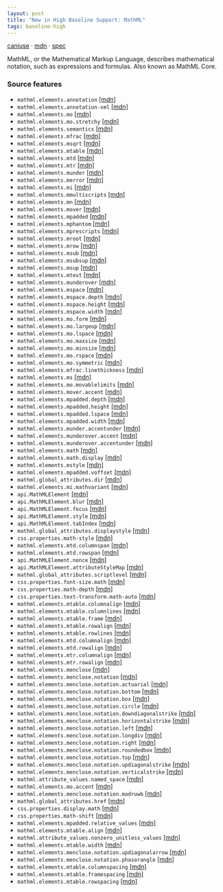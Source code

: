 ```yaml
---
layout: post
title: "New in High Baseline Support: MathML"
tags: baseline-high
---
```


[caniuse](https://caniuse.com/?search=mathml) · [mdn](https://developer.mozilla.org/en-US/search?q=MathML) · [spec](https://w3c.github.io/mathml-core/)

MathML, or the Mathematical Markup Language, describes mathematical notation, such as expressions and formulas. Also known as MathML Core.

### Source features

- ``mathml.elements.annotation`` [[mdn]](https://developer.mozilla.org/en-US/search?q=mathml.elements.annotation)
- ``mathml.elements.annotation-xml`` [[mdn]](https://developer.mozilla.org/en-US/search?q=mathml.elements.annotation-xml)
- ``mathml.elements.mo`` [[mdn]](https://developer.mozilla.org/en-US/search?q=mathml.elements.mo)
- ``mathml.elements.mo.stretchy`` [[mdn]](https://developer.mozilla.org/en-US/search?q=mathml.elements.mo.stretchy)
- ``mathml.elements.semantics`` [[mdn]](https://developer.mozilla.org/en-US/search?q=mathml.elements.semantics)
- ``mathml.elements.mfrac`` [[mdn]](https://developer.mozilla.org/en-US/search?q=mathml.elements.mfrac)
- ``mathml.elements.msqrt`` [[mdn]](https://developer.mozilla.org/en-US/search?q=mathml.elements.msqrt)
- ``mathml.elements.mtable`` [[mdn]](https://developer.mozilla.org/en-US/search?q=mathml.elements.mtable)
- ``mathml.elements.mtd`` [[mdn]](https://developer.mozilla.org/en-US/search?q=mathml.elements.mtd)
- ``mathml.elements.mtr`` [[mdn]](https://developer.mozilla.org/en-US/search?q=mathml.elements.mtr)
- ``mathml.elements.munder`` [[mdn]](https://developer.mozilla.org/en-US/search?q=mathml.elements.munder)
- ``mathml.elements.merror`` [[mdn]](https://developer.mozilla.org/en-US/search?q=mathml.elements.merror)
- ``mathml.elements.mi`` [[mdn]](https://developer.mozilla.org/en-US/search?q=mathml.elements.mi)
- ``mathml.elements.mmultiscripts`` [[mdn]](https://developer.mozilla.org/en-US/search?q=mathml.elements.mmultiscripts)
- ``mathml.elements.mn`` [[mdn]](https://developer.mozilla.org/en-US/search?q=mathml.elements.mn)
- ``mathml.elements.mover`` [[mdn]](https://developer.mozilla.org/en-US/search?q=mathml.elements.mover)
- ``mathml.elements.mpadded`` [[mdn]](https://developer.mozilla.org/en-US/search?q=mathml.elements.mpadded)
- ``mathml.elements.mphantom`` [[mdn]](https://developer.mozilla.org/en-US/search?q=mathml.elements.mphantom)
- ``mathml.elements.mprescripts`` [[mdn]](https://developer.mozilla.org/en-US/search?q=mathml.elements.mprescripts)
- ``mathml.elements.mroot`` [[mdn]](https://developer.mozilla.org/en-US/search?q=mathml.elements.mroot)
- ``mathml.elements.mrow`` [[mdn]](https://developer.mozilla.org/en-US/search?q=mathml.elements.mrow)
- ``mathml.elements.msub`` [[mdn]](https://developer.mozilla.org/en-US/search?q=mathml.elements.msub)
- ``mathml.elements.msubsup`` [[mdn]](https://developer.mozilla.org/en-US/search?q=mathml.elements.msubsup)
- ``mathml.elements.msup`` [[mdn]](https://developer.mozilla.org/en-US/search?q=mathml.elements.msup)
- ``mathml.elements.mtext`` [[mdn]](https://developer.mozilla.org/en-US/search?q=mathml.elements.mtext)
- ``mathml.elements.munderover`` [[mdn]](https://developer.mozilla.org/en-US/search?q=mathml.elements.munderover)
- ``mathml.elements.mspace`` [[mdn]](https://developer.mozilla.org/en-US/search?q=mathml.elements.mspace)
- ``mathml.elements.mspace.depth`` [[mdn]](https://developer.mozilla.org/en-US/search?q=mathml.elements.mspace.depth)
- ``mathml.elements.mspace.height`` [[mdn]](https://developer.mozilla.org/en-US/search?q=mathml.elements.mspace.height)
- ``mathml.elements.mspace.width`` [[mdn]](https://developer.mozilla.org/en-US/search?q=mathml.elements.mspace.width)
- ``mathml.elements.mo.form`` [[mdn]](https://developer.mozilla.org/en-US/search?q=mathml.elements.mo.form)
- ``mathml.elements.mo.largeop`` [[mdn]](https://developer.mozilla.org/en-US/search?q=mathml.elements.mo.largeop)
- ``mathml.elements.mo.lspace`` [[mdn]](https://developer.mozilla.org/en-US/search?q=mathml.elements.mo.lspace)
- ``mathml.elements.mo.maxsize`` [[mdn]](https://developer.mozilla.org/en-US/search?q=mathml.elements.mo.maxsize)
- ``mathml.elements.mo.minsize`` [[mdn]](https://developer.mozilla.org/en-US/search?q=mathml.elements.mo.minsize)
- ``mathml.elements.mo.rspace`` [[mdn]](https://developer.mozilla.org/en-US/search?q=mathml.elements.mo.rspace)
- ``mathml.elements.mo.symmetric`` [[mdn]](https://developer.mozilla.org/en-US/search?q=mathml.elements.mo.symmetric)
- ``mathml.elements.mfrac.linethickness`` [[mdn]](https://developer.mozilla.org/en-US/search?q=mathml.elements.mfrac.linethickness)
- ``mathml.elements.ms`` [[mdn]](https://developer.mozilla.org/en-US/search?q=mathml.elements.ms)
- ``mathml.elements.mo.movablelimits`` [[mdn]](https://developer.mozilla.org/en-US/search?q=mathml.elements.mo.movablelimits)
- ``mathml.elements.mover.accent`` [[mdn]](https://developer.mozilla.org/en-US/search?q=mathml.elements.mover.accent)
- ``mathml.elements.mpadded.depth`` [[mdn]](https://developer.mozilla.org/en-US/search?q=mathml.elements.mpadded.depth)
- ``mathml.elements.mpadded.height`` [[mdn]](https://developer.mozilla.org/en-US/search?q=mathml.elements.mpadded.height)
- ``mathml.elements.mpadded.lspace`` [[mdn]](https://developer.mozilla.org/en-US/search?q=mathml.elements.mpadded.lspace)
- ``mathml.elements.mpadded.width`` [[mdn]](https://developer.mozilla.org/en-US/search?q=mathml.elements.mpadded.width)
- ``mathml.elements.munder.accentunder`` [[mdn]](https://developer.mozilla.org/en-US/search?q=mathml.elements.munder.accentunder)
- ``mathml.elements.munderover.accent`` [[mdn]](https://developer.mozilla.org/en-US/search?q=mathml.elements.munderover.accent)
- ``mathml.elements.munderover.accentunder`` [[mdn]](https://developer.mozilla.org/en-US/search?q=mathml.elements.munderover.accentunder)
- ``mathml.elements.math`` [[mdn]](https://developer.mozilla.org/en-US/search?q=mathml.elements.math)
- ``mathml.elements.math.display`` [[mdn]](https://developer.mozilla.org/en-US/search?q=mathml.elements.math.display)
- ``mathml.elements.mstyle`` [[mdn]](https://developer.mozilla.org/en-US/search?q=mathml.elements.mstyle)
- ``mathml.elements.mpadded.voffset`` [[mdn]](https://developer.mozilla.org/en-US/search?q=mathml.elements.mpadded.voffset)
- ``mathml.global_attributes.dir`` [[mdn]](https://developer.mozilla.org/en-US/search?q=mathml.global_attributes.dir)
- ``mathml.elements.mi.mathvariant`` [[mdn]](https://developer.mozilla.org/en-US/search?q=mathml.elements.mi.mathvariant)
- ``api.MathMLElement`` [[mdn]](https://developer.mozilla.org/en-US/search?q=api.MathMLElement)
- ``api.MathMLElement.blur`` [[mdn]](https://developer.mozilla.org/en-US/search?q=api.MathMLElement.blur)
- ``api.MathMLElement.focus`` [[mdn]](https://developer.mozilla.org/en-US/search?q=api.MathMLElement.focus)
- ``api.MathMLElement.style`` [[mdn]](https://developer.mozilla.org/en-US/search?q=api.MathMLElement.style)
- ``api.MathMLElement.tabIndex`` [[mdn]](https://developer.mozilla.org/en-US/search?q=api.MathMLElement.tabIndex)
- ``mathml.global_attributes.displaystyle`` [[mdn]](https://developer.mozilla.org/en-US/search?q=mathml.global_attributes.displaystyle)
- ``css.properties.math-style`` [[mdn]](https://developer.mozilla.org/en-US/search?q=css.properties.math-style)
- ``mathml.elements.mtd.columnspan`` [[mdn]](https://developer.mozilla.org/en-US/search?q=mathml.elements.mtd.columnspan)
- ``mathml.elements.mtd.rowspan`` [[mdn]](https://developer.mozilla.org/en-US/search?q=mathml.elements.mtd.rowspan)
- ``api.MathMLElement.nonce`` [[mdn]](https://developer.mozilla.org/en-US/search?q=api.MathMLElement.nonce)
- ``api.MathMLElement.attributeStyleMap`` [[mdn]](https://developer.mozilla.org/en-US/search?q=api.MathMLElement.attributeStyleMap)
- ``mathml.global_attributes.scriptlevel`` [[mdn]](https://developer.mozilla.org/en-US/search?q=mathml.global_attributes.scriptlevel)
- ``css.properties.font-size.math`` [[mdn]](https://developer.mozilla.org/en-US/search?q=css.properties.font-size.math)
- ``css.properties.math-depth`` [[mdn]](https://developer.mozilla.org/en-US/search?q=css.properties.math-depth)
- ``css.properties.text-transform.math-auto`` [[mdn]](https://developer.mozilla.org/en-US/search?q=css.properties.text-transform.math-auto)
- ``mathml.elements.mtable.columnalign`` [[mdn]](https://developer.mozilla.org/en-US/search?q=mathml.elements.mtable.columnalign)
- ``mathml.elements.mtable.columnlines`` [[mdn]](https://developer.mozilla.org/en-US/search?q=mathml.elements.mtable.columnlines)
- ``mathml.elements.mtable.frame`` [[mdn]](https://developer.mozilla.org/en-US/search?q=mathml.elements.mtable.frame)
- ``mathml.elements.mtable.rowalign`` [[mdn]](https://developer.mozilla.org/en-US/search?q=mathml.elements.mtable.rowalign)
- ``mathml.elements.mtable.rowlines`` [[mdn]](https://developer.mozilla.org/en-US/search?q=mathml.elements.mtable.rowlines)
- ``mathml.elements.mtd.columnalign`` [[mdn]](https://developer.mozilla.org/en-US/search?q=mathml.elements.mtd.columnalign)
- ``mathml.elements.mtd.rowalign`` [[mdn]](https://developer.mozilla.org/en-US/search?q=mathml.elements.mtd.rowalign)
- ``mathml.elements.mtr.columnalign`` [[mdn]](https://developer.mozilla.org/en-US/search?q=mathml.elements.mtr.columnalign)
- ``mathml.elements.mtr.rowalign`` [[mdn]](https://developer.mozilla.org/en-US/search?q=mathml.elements.mtr.rowalign)
- ``mathml.elements.menclose`` [[mdn]](https://developer.mozilla.org/en-US/search?q=mathml.elements.menclose)
- ``mathml.elements.menclose.notation`` [[mdn]](https://developer.mozilla.org/en-US/search?q=mathml.elements.menclose.notation)
- ``mathml.elements.menclose.notation.actuarial`` [[mdn]](https://developer.mozilla.org/en-US/search?q=mathml.elements.menclose.notation.actuarial)
- ``mathml.elements.menclose.notation.bottom`` [[mdn]](https://developer.mozilla.org/en-US/search?q=mathml.elements.menclose.notation.bottom)
- ``mathml.elements.menclose.notation.box`` [[mdn]](https://developer.mozilla.org/en-US/search?q=mathml.elements.menclose.notation.box)
- ``mathml.elements.menclose.notation.circle`` [[mdn]](https://developer.mozilla.org/en-US/search?q=mathml.elements.menclose.notation.circle)
- ``mathml.elements.menclose.notation.downdiagonalstrike`` [[mdn]](https://developer.mozilla.org/en-US/search?q=mathml.elements.menclose.notation.downdiagonalstrike)
- ``mathml.elements.menclose.notation.horizontalstrike`` [[mdn]](https://developer.mozilla.org/en-US/search?q=mathml.elements.menclose.notation.horizontalstrike)
- ``mathml.elements.menclose.notation.left`` [[mdn]](https://developer.mozilla.org/en-US/search?q=mathml.elements.menclose.notation.left)
- ``mathml.elements.menclose.notation.longdiv`` [[mdn]](https://developer.mozilla.org/en-US/search?q=mathml.elements.menclose.notation.longdiv)
- ``mathml.elements.menclose.notation.right`` [[mdn]](https://developer.mozilla.org/en-US/search?q=mathml.elements.menclose.notation.right)
- ``mathml.elements.menclose.notation.roundedbox`` [[mdn]](https://developer.mozilla.org/en-US/search?q=mathml.elements.menclose.notation.roundedbox)
- ``mathml.elements.menclose.notation.top`` [[mdn]](https://developer.mozilla.org/en-US/search?q=mathml.elements.menclose.notation.top)
- ``mathml.elements.menclose.notation.updiagonalstrike`` [[mdn]](https://developer.mozilla.org/en-US/search?q=mathml.elements.menclose.notation.updiagonalstrike)
- ``mathml.elements.menclose.notation.verticalstrike`` [[mdn]](https://developer.mozilla.org/en-US/search?q=mathml.elements.menclose.notation.verticalstrike)
- ``mathml.attribute_values.named_space`` [[mdn]](https://developer.mozilla.org/en-US/search?q=mathml.attribute_values.named_space)
- ``mathml.elements.mo.accent`` [[mdn]](https://developer.mozilla.org/en-US/search?q=mathml.elements.mo.accent)
- ``mathml.elements.menclose.notation.madruwb`` [[mdn]](https://developer.mozilla.org/en-US/search?q=mathml.elements.menclose.notation.madruwb)
- ``mathml.global_attributes.href`` [[mdn]](https://developer.mozilla.org/en-US/search?q=mathml.global_attributes.href)
- ``css.properties.display.math`` [[mdn]](https://developer.mozilla.org/en-US/search?q=css.properties.display.math)
- ``css.properties.math-shift`` [[mdn]](https://developer.mozilla.org/en-US/search?q=css.properties.math-shift)
- ``mathml.elements.mpadded.relative_values`` [[mdn]](https://developer.mozilla.org/en-US/search?q=mathml.elements.mpadded.relative_values)
- ``mathml.elements.mtable.align`` [[mdn]](https://developer.mozilla.org/en-US/search?q=mathml.elements.mtable.align)
- ``mathml.attribute_values.nonzero_unitless_values`` [[mdn]](https://developer.mozilla.org/en-US/search?q=mathml.attribute_values.nonzero_unitless_values)
- ``mathml.elements.mtable.width`` [[mdn]](https://developer.mozilla.org/en-US/search?q=mathml.elements.mtable.width)
- ``mathml.elements.menclose.notation.updiagonalarrow`` [[mdn]](https://developer.mozilla.org/en-US/search?q=mathml.elements.menclose.notation.updiagonalarrow)
- ``mathml.elements.menclose.notation.phasorangle`` [[mdn]](https://developer.mozilla.org/en-US/search?q=mathml.elements.menclose.notation.phasorangle)
- ``mathml.elements.mtable.columnspacing`` [[mdn]](https://developer.mozilla.org/en-US/search?q=mathml.elements.mtable.columnspacing)
- ``mathml.elements.mtable.framespacing`` [[mdn]](https://developer.mozilla.org/en-US/search?q=mathml.elements.mtable.framespacing)
- ``mathml.elements.mtable.rowspacing`` [[mdn]](https://developer.mozilla.org/en-US/search?q=mathml.elements.mtable.rowspacing)
